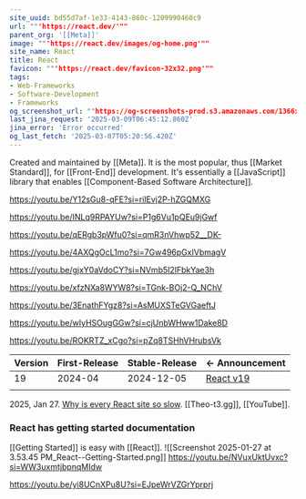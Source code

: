 ```yaml
---
site_uuid: bd55d7af-1e33-4143-860c-1209990460c9
url: ""'https://react.dev/'""
parent_org: '[[Meta]]'
image: ""'https://react.dev/images/og-home.png'""
site_name: React
title: React
favicon: ""'https://react.dev/favicon-32x32.png'""
tags:
- Web-Frameworks
- Software-Development
- Frameworks
og_screenshot_url: ""https://og-screenshots-prod.s3.amazonaws.com/1366x768/80/false/ddc6a11b6e0607cf0fced41dbc927d3f8e8cc05491223bb082beae0cd2b4bdef.jpeg""
last_jina_request: '2025-03-09T06:45:12.860Z'
jina_error: 'Error occurred'
og_last_fetch: '2025-03-07T05:20:56.420Z'
---
```

Created and maintained by [[Meta]]. It is the most popular, thus [[Market Standard]], for [[Front-End]] development.  It's essentially a [[JavaScript]] library that enables [[Component-Based Software Architecture]]. 

https://youtu.be/Y12sGu8-qFE?si=rilEvj2P-hZGQMXG

https://youtu.be/INLq9RPAYUw?si=P1g6Vu1pQEu9jGwf

https://youtu.be/qERgb3pWfu0?si=qmR3nVhwp52__DK-

https://youtu.be/4AXQgOcL1mo?si=7Gw496pGxIVbmagV

https://youtu.be/gjxY0aVdoCY?si=NVmb5I2lFbkYae3h

https://youtu.be/xfzNXa8WYW8?si=TGnk-BOj2-Q_NChV

https://youtu.be/3EnathFYgz8?si=AsMUXSTeGVGaeftJ

https://youtu.be/wIyHSOugGGw?si=cjUnbWHww1Dake8D

https://youtu.be/ROKRTZ_xCgo?si=pZq8TSHhVHrubsVk

| Version | First-Release | Stable-Release | <- Announcement                                         |
| ------- | ------------- | -------------- | ------------------------------------------------------- |
| 19      | 2024-04       | 2024-12-05     | [React v19](https://react.dev/blog/2024/12/05/react-19) |
|         |               |                |                                                         |

2025, Jan 27. [Why is every React site so slow](https://youtu.be/INLq9RPAYUw?si=389e9LdY5eIxzAQV). [[Theo-t3.gg]], [[YouTube]].

### React has getting started documentation
[[Getting Started]] is easy with [[React]]. 
![[Screenshot 2025-01-27 at 3.53.45 PM_React--Getting-Started.png]]
https://youtu.be/NVuxUktUvxc?si=WW3uxmtjbpnqMIdw


https://youtu.be/yi8UCnXPu8U?si=EJpeWrVZGrYprprj
